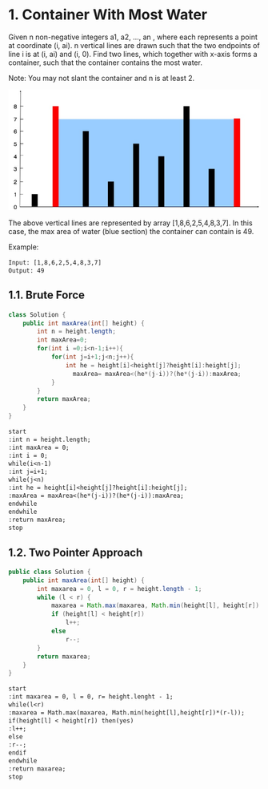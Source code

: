 # 1. Container With Most Water

Given n non-negative integers a1, a2, ..., an , where each represents a point at coordinate (i, ai). n vertical lines are drawn such that the two endpoints of line i is at (i, ai) and (i, 0). Find two lines, which together with x-axis forms a container, such that the container contains the most water.

Note: You may not slant the container and n is at least 2.


![question_11](_v_images/20191105153433477_820924221.jpg)

The above vertical lines are represented by array [1,8,6,2,5,4,8,3,7]. In this case, the max area of water (blue section) the container can contain is 49.

Example:

```
Input: [1,8,6,2,5,4,8,3,7]
Output: 49
```

## 1.1. Brute Force

```java
class Solution {
    public int maxArea(int[] height) {
        int n = height.length;
        int maxArea=0;
        for(int i =0;i<n-1;i++){
            for(int j=i+1;j<n;j++){
                int he = height[i]<height[j]?height[i]:height[j];
                  maxArea= maxArea<(he*(j-i))?(he*(j-i)):maxArea;
            }
        }
        return maxArea;
    }
}
```

```puml
start
:int n = height.length;
:int maxArea = 0;
:int i = 0;
while(i<n-1)
:int j=i+1;
while(j<n)
:int he = height[i]<height[j]?height[i]:height[j];
:maxArea = maxArea<(he*(j-i))?(he*(j-i)):maxArea;
endwhile
endwhile
:return maxArea;
stop
```

## 1.2. Two Pointer Approach

```java
public class Solution {
    public int maxArea(int[] height) {
        int maxarea = 0, l = 0, r = height.length - 1;
        while (l < r) {
            maxarea = Math.max(maxarea, Math.min(height[l], height[r]) * (r - l));
            if (height[l] < height[r])
                l++;
            else
                r--;
        }
        return maxarea;
    }
}
```
```puml
start
:int maxarea = 0, l = 0, r= height.lenght - 1;
while(l<r)
:maxarea = Math.max(maxarea, Math.min(height[l],height[r])*(r-l));
if(height[l] < height[r]) then(yes)
:l++;
else
:r--;
endif
endwhile
:return maxarea;
stop
```